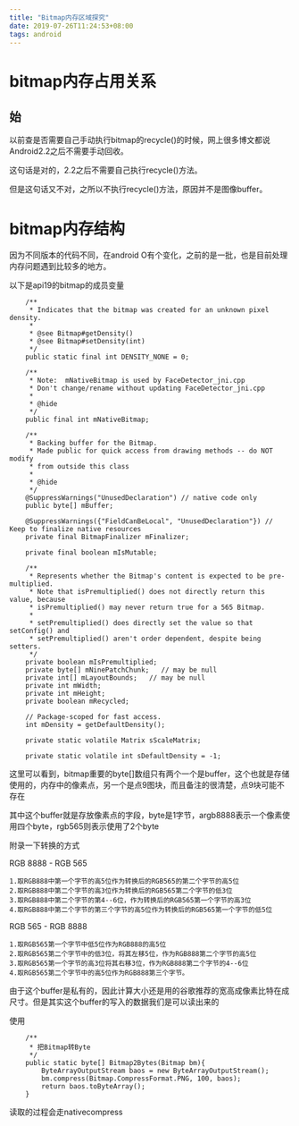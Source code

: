 ```yaml
---
title: "Bitmap内存区域探究"
date: 2019-07-26T11:24:53+08:00
tags: android
---
```


# bitmap内存占用关系

## 始

以前查是否需要自己手动执行bitmap的recycle()的时候，网上很多博文都说Android2.2之后不需要手动回收。

这句话是对的，2.2之后不需要自己执行recycle()方法。

但是这句话又不对，之所以不执行recycle()方法，原因并不是图像buffer。

# bitmap内存结构

因为不同版本的代码不同，在android O有个变化，之前的是一批，也是目前处理内存问题遇到比较多的地方。

以下是api19的bitmap的成员变量

```
    /**
     * Indicates that the bitmap was created for an unknown pixel density.
     *
     * @see Bitmap#getDensity()
     * @see Bitmap#setDensity(int)
     */
    public static final int DENSITY_NONE = 0;
    
    /**
     * Note:  mNativeBitmap is used by FaceDetector_jni.cpp
     * Don't change/rename without updating FaceDetector_jni.cpp
     * 
     * @hide
     */
    public final int mNativeBitmap;

    /**
     * Backing buffer for the Bitmap.
     * Made public for quick access from drawing methods -- do NOT modify
     * from outside this class
     *
     * @hide
     */
    @SuppressWarnings("UnusedDeclaration") // native code only
    public byte[] mBuffer;

    @SuppressWarnings({"FieldCanBeLocal", "UnusedDeclaration"}) // Keep to finalize native resources
    private final BitmapFinalizer mFinalizer;

    private final boolean mIsMutable;

    /**
     * Represents whether the Bitmap's content is expected to be pre-multiplied.
     * Note that isPremultiplied() does not directly return this value, because
     * isPremultiplied() may never return true for a 565 Bitmap.
     *
     * setPremultiplied() does directly set the value so that setConfig() and
     * setPremultiplied() aren't order dependent, despite being setters.
     */
    private boolean mIsPremultiplied;
    private byte[] mNinePatchChunk;   // may be null
    private int[] mLayoutBounds;   // may be null
    private int mWidth;
    private int mHeight;
    private boolean mRecycled;

    // Package-scoped for fast access.
    int mDensity = getDefaultDensity();

    private static volatile Matrix sScaleMatrix;

    private static volatile int sDefaultDensity = -1;
```

这里可以看到，bitmap重要的byte[]数组只有两个一个是buffer，这个也就是存储使用的，内存中的像素点，另一个是点9图块，而且备注的很清楚，点9块可能不存在

其中这个buffer就是存放像素点的字段，byte是1字节，argb8888表示一个像素使用四个byte，rgb565则表示使用了2个byte

附录一下转换的方式

RGB 8888 - RGB 565

```
1.取RGB888中第一个字节的高5位作为转换后的RGB565的第二个字节的高5位
2.取RGB888中第二个字节的高3位作为转换后的RGB565第二个字节的低3位
3.取RGB888中第二个字节的第4--6位，作为转换后的RGB565第一个字节的高3位
4.取RGB888中第二个字节的第三个字节的高5位作为转换后的RGB565第一个字节的低5位
```

RGB 565 - RGB 8888
```
1.取RGB565第一个字节中低5位作为RGB888的高5位
2.取RGB565第二个字节中的低3位，将其左移5位，作为RGB888第二个字节的高5位
3.取RGB565第一个字节的高3位将其右移3位，作为RGB888第二个字节的4--6位
4.取RGB565第二个字节中的高5位作为RGB888第三个字节。
```

由于这个buffer是私有的，因此计算大小还是用的谷歌推荐的宽高成像素比特在成尺寸。但是其实这个buffer的写入的数据我们是可以读出来的

使用

```
    /** 
     * 把Bitmap转Byte 
     */  
    public static byte[] Bitmap2Bytes(Bitmap bm){  
        ByteArrayOutputStream baos = new ByteArrayOutputStream();  
        bm.compress(Bitmap.CompressFormat.PNG, 100, baos);  
        return baos.toByteArray();  
    }  

```
读取的过程会走nativecompress






